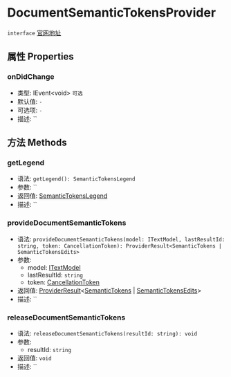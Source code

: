 # DocumentSemanticTokensProvider
`interface` [官网地址](https://microsoft.github.io/monaco-editor/docs.html#interfaces/languages.DocumentSemanticTokensProvider.html)
## 属性 Properties
### onDidChange
+ 类型: IEvent\<void\> `可选`
+ 默认值: `-`
+ 可选项: `-`
+ 描述: ``

## 方法 Methods

### getLegend
+ 语法: `getLegend(): SemanticTokensLegend`
+ 参数: ``
+ 返回值: [SemanticTokensLegend](./SemanticTokensLegend.md)
+ 描述: ``

### provideDocumentSemanticTokens
+ 语法: `provideDocumentSemanticTokens(model: ITextModel, lastResultId: string, token: CancellationToken): ProviderResult<SemanticTokens | SemanticTokensEdits>`
+ 参数: 
  + model: [ITextModel](../../editor/interfaces/ITextModel.md)
  + lastResultId: `string` 
  + token: [CancellationToken](../../global/interfaces/CancellationToken.md)
+ 返回值:  [ProviderResult](../alias.md#providerresult)\<[SemanticTokens](./SemanticTokens.md) | [SemanticTokensEdits](./SemanticTokensEdits.md)\>
+ 描述: ``

### releaseDocumentSemanticTokens
+ 语法: `releaseDocumentSemanticTokens(resultId: string): void`
+ 参数: 
  + resultId: `string` 
+ 返回值: `void`
+ 描述: ``

